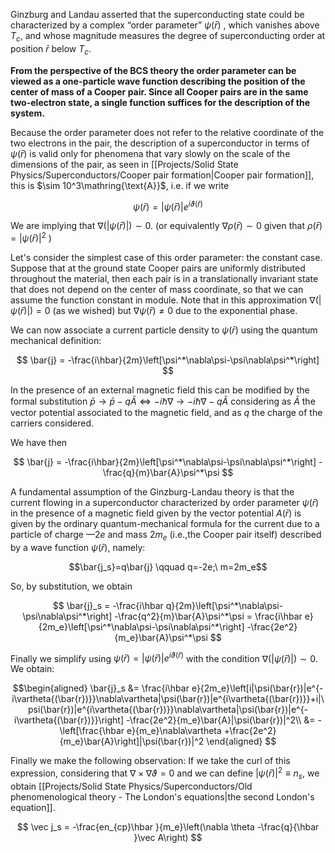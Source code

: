Ginzburg and Landau asserted that the superconducting state could be characterized by a complex “order parameter” $\psi(\bar{r})$ , which vanishes above $T_c$, and whose magnitude measures the degree of superconducting order at position $\bar{r}$ below $T_c$.

**From the perspective of the BCS theory the order parameter can be viewed as a one-particle wave function describing the position of the center of mass of a Cooper pair. Since all Cooper pairs are in the same two-electron state, a single function suffices for the description of the system.** 

Because the order parameter does not refer to the relative coordinate of the two electrons in the pair, the description of a superconductor in terms of $\psi(\bar{r})$ is valid only for phenomena that vary slowly on the scale of the dimensions of the pair, as seen in [[Projects/Solid State Physics/Superconductors/Cooper pair formation|Cooper pair formation]], this is $\sim 10^3\mathring{\text{A}}$, i.e. if we write

$$ \psi(\bar{r}) = |\psi(\bar{r})|e^{i\vartheta{(\bar{r})}}  $$

We are implying that $\nabla( |\psi(\bar{r})|) \sim 0$. (or equivalently $\nabla \rho(\bar{r}) \sim 0$ given that $\rho(\bar{r})=|\psi(\bar{r})|^2$ )

Let's consider the simplest case of this order parameter: the constant case.
Suppose that at the ground state Cooper pairs are uniformly distributed throughout the material, then each pair is in a translationally invariant state that does not depend on the center of mass coordinate, so that we can assume the function constant in module.
Note that in this approximation $\nabla( |\psi(\bar{r})|) = 0$ (as we wished) but $\nabla \psi(\bar{r}) \neq 0$ due to the exponential phase.

We can now associate a current particle density to $\psi(\bar{r})$ using the quantum mechanical definition:

$$ \bar{j} = -\frac{i\hbar}{2m}\left[\psi^*\nabla\psi-\psi\nabla\psi^*\right] $$

In the presence of an external magnetic field this can be modified by the formal substitution $\bar{p}\to\bar{p}-q\bar{A} \iff -i\hbar\nabla\to-i\hbar\nabla -q\bar{A}$ considering as $\bar{A}$ the vector potential associated to the magnetic field, and as $q$ the charge of the carriers considered.

We have then

$$ \bar{j} = -\frac{i\hbar}{2m}\left[\psi^*\nabla\psi-\psi\nabla\psi^*\right] -\frac{q}{m}\bar{A}\psi^*\psi $$

A fundamental assumption of the Ginzburg-Landau theory is that the current flowing in a superconductor characterized by order parameter $\psi(\bar{r})$ in the presence of a magnetic field given by the vector potential $A(\bar{r})$ is given by the ordinary quantum-mechanical formula for the current due to a particle of charge $—2e$ and mass $2m_e$ (i.e.,the Cooper pair itself) described by a wave function $\psi(\bar{r})$, namely:

$$\bar{j_s}=q\bar{j} \qquad q=-2e;\  m=2m_e$$

So, by substitution, we obtain

$$ \bar{j}_s = -\frac{i\hbar q}{2m}\left[\psi^*\nabla\psi-\psi\nabla\psi^*\right] -\frac{q^2}{m}\bar{A}\psi^*\psi = \frac{i\hbar e}{2m_e}\left[\psi^*\nabla\psi-\psi\nabla\psi^*\right] -\frac{2e^2}{m_e}\bar{A}\psi^*\psi $$

Finally we simplify using $\psi(\bar{r}) = |\psi(\bar{r})|e^{i\vartheta{(\bar{r})}}$ with the condition $\nabla( |\psi(\bar{r})|) \sim 0$. We obtain:

$$\begin{aligned}
\bar{j}_s &= \frac{i\hbar e}{2m_e}\left[i|\psi(\bar{r})|e^{-i\vartheta{(\bar{r})}}\nabla\vartheta|\psi(\bar{r})|e^{i\vartheta{(\bar{r})}}+i|\psi(\bar{r})|e^{i\vartheta{(\bar{r})}}\nabla\vartheta|\psi(\bar{r})|e^{-i\vartheta{(\bar{r})}}\right] -\frac{2e^2}{m_e}\bar{A}|\psi(\bar{r})|^2\\
&= -\left[\frac{\hbar e}{m_e}\nabla\vartheta +\frac{2e^2}{m_e}\bar{A}\right]|\psi(\bar{r})|^2
\end{aligned}
$$

Finally we make the following observation: If we take the curl of this expression, considering that $\nabla \times \nabla \vartheta =0$ and we can define $|\psi(\bar{r})|^2\equiv n_s$, we obtain [[Projects/Solid State Physics/Superconductors/Old phenomenological theory - The London's equations|the second London's equation]].


$$ \vec j_s = -\frac{en_{cp}\hbar }{m_e}\left(\nabla \theta -\frac{q}{\hbar }\vec A\right) $$